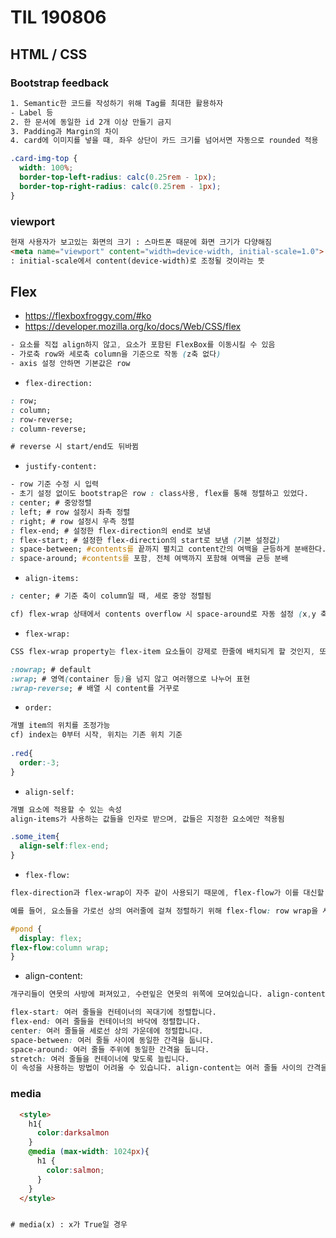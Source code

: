 # TIL 190806

## HTML / CSS

### Bootstrap feedback

```css
1. Semantic한 코드를 작성하기 위해 Tag를 최대한 활용하자 
- Label 등 
2. 한 문서에 동일한 id 2개 이상 만들기 금지 
3. Padding과 Margin의 차이 
4. card에 이미지를 넣을 때, 좌우 상단이 카드 크기를 넘어서면 자동으로 rounded 적용

.card-img-top {
  width: 100%;
  border-top-left-radius: calc(0.25rem - 1px);
  border-top-right-radius: calc(0.25rem - 1px);
}
```

### viewport

```html
현재 사용자가 보고있는 화면의 크기 : 스마트폰 때문에 화면 크기가 다양해짐 
<meta name="viewport" content="width=device-width, initial-scale=1.0">
: initial-scale에서 content(device-width)로 조정될 것이라는 뜻
```

## Flex

- https://flexboxfroggy.com/#ko
- https://developer.mozilla.org/ko/docs/Web/CSS/flex

```css
- 요소를 직접 align하지 않고, 요소가 포함된 FlexBox를 이동시킬 수 있음
- 가로축 row와 세로축 column을 기준으로 작동 (z축 없다)
- axis 설정 안하면 기본값은 row
```

- `flex-direction:`

```css
: row;
: column;
: row-reverse;
: column-reverse;

# reverse 시 start/end도 뒤바뀜
```

- `justify-content:`

```css
- row 기준 수정 시 입력
- 초기 설정 없이도 bootstrap은 row : class사용, flex를 통해 정렬하고 있었다. 
: center; # 중앙정렬
: left; # row 설정시 좌측 정렬 
: right; # row 설정시 우측 정렬
: flex-end; # 설정한 flex-direction의 end로 보냄 
: flex-start; # 설정한 flex-direction의 start로 보냄 (기본 설정값)
: space-between; #contents를 끝까지 펼치고 content간의 여백을 균등하게 분배한다. 
: space-around; #contents를 포함, 전체 여백까지 포함해 여백을 균등 분배 
```

- `align-items:`

```css
: center; # 기준 축이 column일 때, 세로 중앙 정렬됨

cf) flex-wrap 상태에서 contents overflow 시 space-around로 자동 설정 (x,y 축 모두)
```

- `flex-wrap:`

```css
CSS flex-wrap property는 flex-item 요소들이 강제로 한줄에 배치되게 할 것인지, 또는 가능한 영역 내에서 벗어나지 않고 여러행으로 나누어 표현 할 것인지 결정하는 속성입니다.

:nowrap; # default
:wrap; # 영역(container 등)을 넘지 않고 여러행으로 나누어 표현 
:wrap-reverse; # 배열 시 content를 거꾸로 
```

- `order:`

```css
개별 item의 위치를 조정가능 
cf) index는 0부터 시작, 위치는 기존 위치 기준
 
.red{
  order:-3;
}
```

- `align-self:`

```css
개별 요소에 적용할 수 있는 속성
align-items가 사용하는 값들을 인자로 받으며, 값들은 지정한 요소에만 적용됨

.some_item{
  align-self:flex-end;
}
```

- `flex-flow:`

```css
flex-direction과 flex-wrap이 자주 같이 사용되기 때문에, flex-flow가 이를 대신할 수 있습니다. 이 속성은 공백문자를 이용하여 두 속성의 값들을 인자로 받습니다.

예를 들어, 요소들을 가로선 상의 여러줄에 걸쳐 정렬하기 위해 flex-flow: row wrap을 사용할 수 있습니다.

#pond {
  display: flex;
flex-flow:column wrap;
}
```

- align-content:

```css
개구리들이 연못의 사방에 퍼져있고, 수련잎은 연못의 위쪽에 모여있습니다. align-content를 사용하여 여러 줄 사이의 간격을 지정할 수 있습니다. 이 속성은 다음의 값들을 인자로 받습니다:

flex-start: 여러 줄들을 컨테이너의 꼭대기에 정렬합니다.
flex-end: 여러 줄들을 컨테이너의 바닥에 정렬합니다.
center: 여러 줄들을 세로선 상의 가운데에 정렬합니다.
space-between: 여러 줄들 사이에 동일한 간격을 둡니다.
space-around: 여러 줄들 주위에 동일한 간격을 둡니다.
stretch: 여러 줄들을 컨테이너에 맞도록 늘립니다.
이 속성을 사용하는 방법이 어려울 수 있습니다. align-content는 여러 줄들 사이의 간격을 지정하며, align-items는 컨테이너 안에서 어떻게 모든 요소들이 정렬하는지를 지정합니다. 한 줄만 있는 경우, align-content는 효과를 보이지 않습니다.
```

### media

```html
  <style>
    h1{
      color:darksalmon
    }
    @media (max-width: 1024px){
      h1 {
        color:salmon;
      }
    }
  </style>


# media(x) : x가 True일 경우
```


